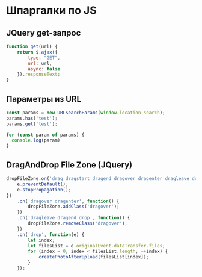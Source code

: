 # Шпаргалки по JS

## JQuery get-запрос

```Javascript
function get(url) {
    return $.ajax({
        type: "GET",
        url: url,
        async: false
    }).responseText;
}
```

## Параметры из URL

```Javascript
const params = new URLSearchParams(window.location.search);
params.has('test');
params.get('test');

for (const param of params) {
  console.log(param)
}
```

## DragAndDrop File Zone (JQuery)

```Javascript
dropFileZone.on('drag dragstart dragend dragover dragenter dragleave drop', function(e) {
    e.preventDefault();
    e.stopPropagation();
})
    .on('dragover dragenter', function() {
        dropFileZone.addClass('dragover');
    })
    .on('dragleave dragend drop', function() {
        dropFileZone.removeClass('dragover');
    })
    .on('drop', function(e) {
        let index;
        let filesList = e.originalEvent.dataTransfer.files;
        for (index = 0; index < filesList.length; ++index) {
            createPhotoAfterUpload(filesList[index]);
        }
    });
```